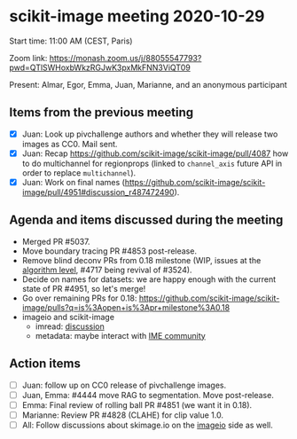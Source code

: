 # scikit-image meeting 2020-10-29

Start time: 11:00 AM (CEST, Paris)

Zoom link: https://monash.zoom.us/j/88055547793?pwd=QTlSWHoxbWkzRGJwK3pxMkFNN3ViQT09

Present: Almar, Egor, Emma, Juan, Marianne, and an anonymous participant


## Items from the previous meeting

- [x] Juan: Look up pivchallenge authors and whether they will release two images as CC0. Mail sent.
- [x] Juan: Recap https://github.com/scikit-image/scikit-image/pull/4087 how to do multichannel for regionprops (linked to `channel_axis` future API in order to replace `multichannel`).
- [x] Juan: Work on final names (https://github.com/scikit-image/scikit-image/pull/4951#discussion_r487472490).

## Agenda and items discussed during the meeting

- Merged PR #5037.
- Move boundary tracing PR #4853 post-release.
- Remove blind deconv PRs from 0.18 milestone (WIP, issues at the [algorithm level](https://github.com/scikit-image/scikit-image/pull/4717#issuecomment-659314208), #4717 being revival of #3524).
- Decide on names for datasets: we are happy enough with the current state of PR #4951, so let's merge!
- Go over remaining PRs for 0.18: https://github.com/scikit-image/scikit-image/pulls?q=is%3Aopen+is%3Apr+milestone%3A0.18
- imageio and scikit-image
    - imread: [discussion](https://github.com/scikit-image/scikit-image/issues/5036)
    - metadata: maybe interact with [IME community](https://forum.image.sc/t/upcoming-calls-on-next-gen-bioimaging-data-tools-starting-oct-29/43489)

## Action items

- [ ] Juan: follow up on CC0 release of pivchallenge images.
- [ ] Juan, Emma: #4444 move RAG to segmentation. Move post-release.
- [ ] Emma: Final review of rolling ball PR #4851 (we want it in 0.18).
- [ ] Marianne: Review PR #4828 (CLAHE) for clip value 1.0.
- [ ] All: Follow discussions about skimage.io on the [imageio](https://github.com/imageio/imageio) side as well.
